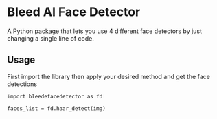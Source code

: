 # Bleed AI Face Detector

A Python package that lets you use 4 different face detectors by just changing a single line of code.

## Usage

First import the library then apply your desired method and get the face detections
```
import bleedefacedetector as fd

faces_list = fd.haar_detect(img)

```
